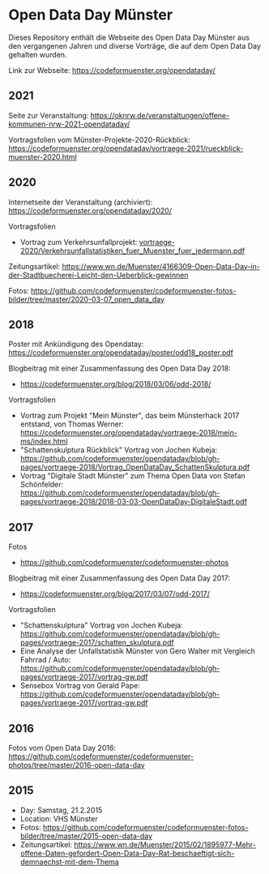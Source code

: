 # Open Data Day Münster

Dieses Repository enthält die Webseite des Open Data Day Münster aus den vergangenen Jahren und diverse Vorträge, die auf dem Open Data Day gehalten wurden. 

Link zur Webseite: https://codeformuenster.org/opendataday/

## 2021

Seite zur Veranstaltung: https://oknrw.de/veranstaltungen/offene-kommunen-nrw-2021-opendataday/

Vortragsfolien vom Münster-Projekte-2020-Rückblick: https://codeformuenster.org/opendataday/vortraege-2021/rueckblick-muenster-2020.html

## 2020

Internetseite der Veranstaltung (archiviert): 
https://codeformuenster.org/opendataday/2020/

Vortragsfolien
 * Vortrag zum Verkehrsunfallprojekt: [vortraege-2020/Verkehrsunfallstatistiken_fuer_Muenster_fuer_jedermann.pdf](vortraege-2020/Verkehrsunfallstatistiken_fuer_Muenster_fuer_jedermann.pdf)

Zeitungsartikel: https://www.wn.de/Muenster/4166309-Open-Data-Day-in-der-Stadtbuecherei-Leicht-den-Ueberblick-gewinnen

Fotos: https://github.com/codeformuenster/codeformuenster-fotos-bilder/tree/master/2020-03-07_open_data_day

## 2018

Poster mit Ankündigung des Opendatay: https://codeformuenster.org/opendataday/poster/odd18_poster.pdf

Blogbeitrag mit einer Zusammenfassung des Open Data Day 2018: 
 * https://codeformuenster.org/blog/2018/03/06/odd-2018/

Vortragsfolien
 * Vortrag zum Projekt "Mein Münster", das beim Münsterhack 2017 entstand, von Thomas Werner:  https://codeformuenster.org/opendataday/vortraege-2018/mein-ms/index.html
 * "Schattenskulptura Rückblick" Vortrag von Jochen Kubeja: https://github.com/codeformuenster/opendataday/blob/gh-pages/vortraege-2018/Vortrag_OpenDataDay_SchattenSkulptura.pdf
 * Vortrag "Digitale Stadt Münster" zum Thema Open Data von Stefan Schönfelder: https://github.com/codeformuenster/opendataday/blob/gh-pages/vortraege-2018/2018-03-03-OpenDataDay-DigitaleStadt.pdf

## 2017

Fotos
 * https://github.com/codeformuenster/codeformuenster-photos

Blogbeitrag mit einer Zusammenfassung des Open Data Day 2017: 
 * https://codeformuenster.org/blog/2017/03/07/odd-2017/

Vortragsfolien
 * "Schattenskulptura" Vortrag von Jochen Kubeja: https://github.com/codeformuenster/opendataday/blob/gh-pages/vortraege-2017/schatten_skulptura.pdf
 * Eine Analyse der Unfallstatistik Münster von Gero Walter mit Vergleich Fahrrad / Auto: https://github.com/codeformuenster/opendataday/blob/gh-pages/vortraege-2017/vortrag-gw.pdf
 * Sensebox Vortrag von Gerald Pape: https://github.com/codeformuenster/opendataday/blob/gh-pages/vortraege-2017/vortrag-gw.pdf
 
 
## 2016
Fotos vom Open Data Day 2016: https://github.com/codeformuenster/codeformuenster-photos/tree/master/2016-open-data-day

## 2015

* Day: Samstag, 21.2.2015
* Location: VHS Münster
* Fotos: https://github.com/codeformuenster/codeformuenster-fotos-bilder/tree/master/2015-open-data-day
* Zeitungsartikel: https://www.wn.de/Muenster/2015/02/1895977-Mehr-offene-Daten-gefordert-Open-Data-Day-Rat-beschaeftigt-sich-demnaechst-mit-dem-Thema

